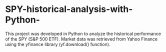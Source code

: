 # SPY-historical-analysis-with-Python-
This project was developed in Python to analyze the historical performance of the SPY (S&P 500 ETF).
Market data was retrieved from Yahoo Finance using the yfinance library (yf.download() function).

